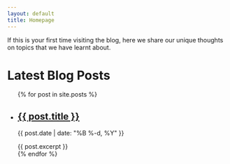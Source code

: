 ```yaml
---
layout: default
title: Homepage
---
```



If this is your first time visiting the blog, here we share our unique thoughts on topics that we have learnt about.

# Latest Blog Posts

<ul class="post-list">
  {% for post in site.posts %}
    <li class="post">
      <h2><a href="{{ post.url | relative_url }}">{{ post.title }}</a></h2>
      <p class="post-meta">{{ post.date | date: "%B %-d, %Y" }}</p>
      {{ post.excerpt }}
    </li>
  {% endfor %}
</ul>